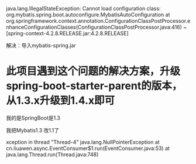 java.lang.IllegalStateException: Cannot load configuration class: org.mybatis.spring.boot.autoconfigure.MybatisAutoConfiguration
	at org.springframework.context.annotation.ConfigurationClassPostProcessor.enhanceConfigurationClasses(ConfigurationClassPostProcessor.java:416) ~[spring-context-4.2.8.RELEASE.jar:4.2.8.RELEASE]

解决：导入mybatis-spring.jar

# 此项目遇到这个问题的解决方案，升级spring-boot-starter-parent的版本，从1.3.x升级到1.4.x即可



我的是SpringBoot是1.3

我把Mybatis1.3 改1.1了

xception in thread "Thread-4" java.lang.NullPointerException
	at cn.liuawen.async.EventConsumer$1.run(EventConsumer.java:53)
	at java.lang.Thread.run(Thread.java:748)